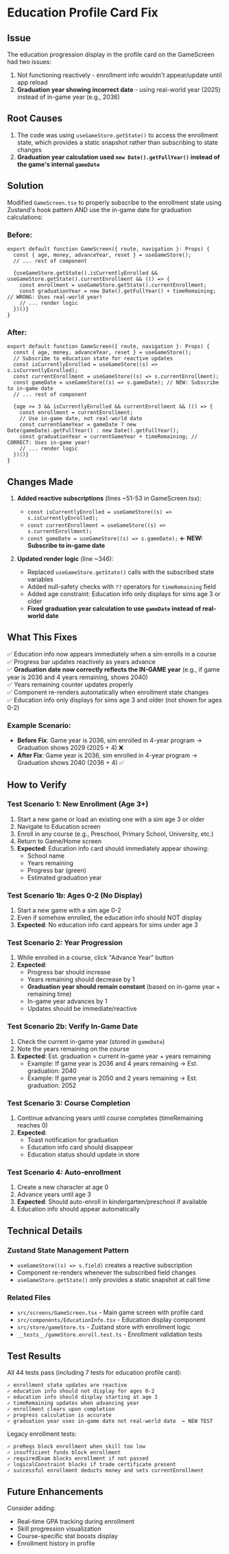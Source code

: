 # Education Profile Card Fix

## Issue
The education progression display in the profile card on the GameScreen had two issues:
1. Not functioning reactively - enrollment info wouldn't appear/update until app reload
2. **Graduation year showing incorrect date** - using real-world year (2025) instead of in-game year (e.g., 2036)

## Root Causes
1. The code was using `useGameStore.getState()` to access the enrollment state, which provides a static snapshot rather than subscribing to state changes
2. **Graduation year calculation used `new Date().getFullYear()` instead of the game's internal `gameDate`**

## Solution
Modified `GameScreen.tsx` to properly subscribe to the enrollment state using Zustand's hook pattern AND use the in-game date for graduation calculations:

### Before:
```tsx
export default function GameScreen({ route, navigation }: Props) {
  const { age, money, advanceYear, reset } = useGameStore();
  // ... rest of component
  
  {useGameStore.getState().isCurrentlyEnrolled && useGameStore.getState().currentEnrollment && (() => {
    const enrollment = useGameStore.getState().currentEnrollment;
    const graduationYear = new Date().getFullYear() + timeRemaining; // WRONG: Uses real-world year!
    // ... render logic
  })()}
}
```

### After:
```tsx
export default function GameScreen({ route, navigation }: Props) {
  const { age, money, advanceYear, reset } = useGameStore();
  // Subscribe to education state for reactive updates
  const isCurrentlyEnrolled = useGameStore((s) => s.isCurrentlyEnrolled);
  const currentEnrollment = useGameStore((s) => s.currentEnrollment);
  const gameDate = useGameStore((s) => s.gameDate); // NEW: Subscribe to in-game date
  // ... rest of component
  
  {age >= 3 && isCurrentlyEnrolled && currentEnrollment && (() => {
    const enrollment = currentEnrollment;
    // Use in-game date, not real-world date
    const currentGameYear = gameDate ? new Date(gameDate).getFullYear() : new Date().getFullYear();
    const graduationYear = currentGameYear + timeRemaining; // CORRECT: Uses in-game year!
    // ... render logic
  })()}
}
```

## Changes Made

1. **Added reactive subscriptions** (lines ~51-53 in GameScreen.tsx):
   - `const isCurrentlyEnrolled = useGameStore((s) => s.isCurrentlyEnrolled);`
   - `const currentEnrollment = useGameStore((s) => s.currentEnrollment);`
   - `const gameDate = useGameStore((s) => s.gameDate);` **← NEW: Subscribe to in-game date**

2. **Updated render logic** (line ~346):
   - Replaced `useGameStore.getState()` calls with the subscribed state variables
   - Added null-safety checks with `??` operators for `timeRemaining` field
   - Added age constraint: Education info only displays for sims age 3 or older
   - **Fixed graduation year calculation to use `gameDate` instead of real-world date**

## What This Fixes

✅ Education info now appears immediately when a sim enrolls in a course  
✅ Progress bar updates reactively as years advance  
✅ **Graduation date now correctly reflects the IN-GAME year** (e.g., if game year is 2036 and 4 years remaining, shows 2040)  
✅ Years remaining counter updates properly  
✅ Component re-renders automatically when enrollment state changes  
✅ Education info only displays for sims age 3 and older (not shown for ages 0-2)

### Example Scenario:
- **Before Fix**: Game year is 2036, sim enrolled in 4-year program → Graduation shows 2029 (2025 + 4) ❌
- **After Fix**: Game year is 2036, sim enrolled in 4-year program → Graduation shows 2040 (2036 + 4) ✅  

## How to Verify

### Test Scenario 1: New Enrollment (Age 3+)
1. Start a new game or load an existing one with a sim age 3 or older
2. Navigate to Education screen
3. Enroll in any course (e.g., Preschool, Primary School, University, etc.)
4. Return to Game/Home screen
5. **Expected**: Education info card should immediately appear showing:
   - School name
   - Years remaining
   - Progress bar (green)
   - Estimated graduation year

### Test Scenario 1b: Ages 0-2 (No Display)
1. Start a new game with a sim age 0-2
2. Even if somehow enrolled, the education info should NOT display
3. **Expected**: No education info card appears for sims under age 3

### Test Scenario 2: Year Progression
1. While enrolled in a course, click "Advance Year" button
2. **Expected**: 
   - Progress bar should increase
   - Years remaining should decrease by 1
   - **Graduation year should remain constant** (based on in-game year + remaining time)
   - In-game year advances by 1
   - Updates should be immediate/reactive

### Test Scenario 2b: Verify In-Game Date
1. Check the current in-game year (stored in `gameDate`)
2. Note the years remaining on the course
3. **Expected**: Est. graduation = current in-game year + years remaining
   - Example: If game year is 2036 and 4 years remaining → Est. graduation: 2040
   - Example: If game year is 2050 and 2 years remaining → Est. graduation: 2052

### Test Scenario 3: Course Completion
1. Continue advancing years until course completes (timeRemaining reaches 0)
2. **Expected**: 
   - Toast notification for graduation
   - Education info card should disappear
   - Education status should update in store

### Test Scenario 4: Auto-enrollment
1. Create a new character at age 0
2. Advance years until age 3
3. **Expected**: Should auto-enroll in kindergarten/preschool if available
4. Education info should appear automatically

## Technical Details

### Zustand State Management Pattern
- `useGameStore((s) => s.field)` creates a reactive subscription
- Component re-renders whenever the subscribed field changes
- `useGameStore.getState()` only provides a static snapshot at call time

### Related Files
- `src/screens/GameScreen.tsx` - Main game screen with profile card
- `src/components/EducationInfo.tsx` - Education display component
- `src/store/gameStore.ts` - Zustand store with enrollment logic
- `__tests__/gameStore.enroll.test.ts` - Enrollment validation tests

## Test Results
All 44 tests pass (including 7 tests for education profile card):
```
✓ enrollment state updates are reactive
✓ education info should not display for ages 0-2
✓ education info should display starting at age 3
✓ timeRemaining updates when advancing year
✓ enrollment clears upon completion
✓ progress calculation is accurate
✓ graduation year uses in-game date not real-world date  ← NEW TEST
```

Legacy enrollment tests:
```
✓ preReqs block enrollment when skill too low
✓ insufficient funds block enrollment
✓ requiredExam blocks enrollment if not passed
✓ logicalConstraint blocks if trade certificate present
✓ successful enrollment deducts money and sets currentEnrollment
```

## Future Enhancements
Consider adding:
- Real-time GPA tracking during enrollment
- Skill progression visualization
- Course-specific stat boosts display
- Enrollment history in profile
